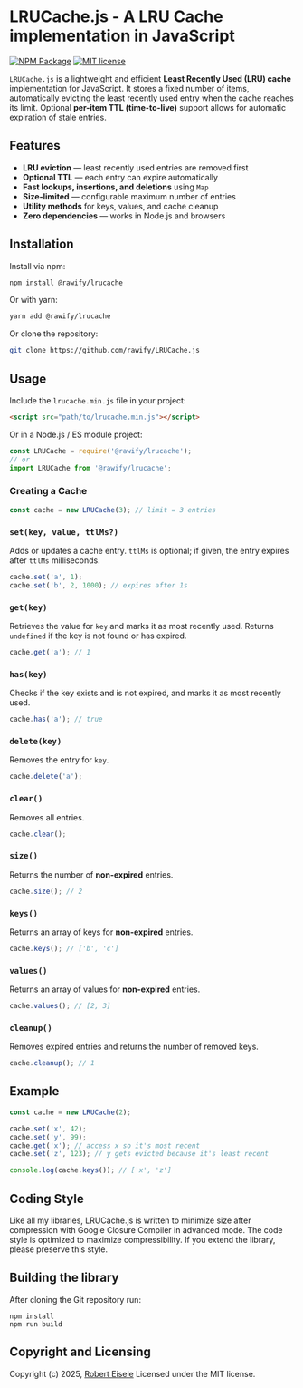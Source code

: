 # LRUCache.js - A LRU Cache implementation in JavaScript

[![NPM Package](https://img.shields.io/npm/v/@rawify/lrucache.svg?style=flat)](https://www.npmjs.com/package/@rawify/lrucache "View this project on npm")
[![MIT license](http://img.shields.io/badge/license-MIT-brightgreen.svg)](http://opensource.org/licenses/MIT)

`LRUCache.js` is a lightweight and efficient **Least Recently Used (LRU) cache** implementation for JavaScript.
It stores a fixed number of items, automatically evicting the least recently used entry when the cache reaches its limit.
Optional **per-item TTL (time-to-live)** support allows for automatic expiration of stale entries.

## Features

* **LRU eviction** — least recently used entries are removed first
* **Optional TTL** — each entry can expire automatically
* **Fast lookups, insertions, and deletions** using `Map`
* **Size-limited** — configurable maximum number of entries
* **Utility methods** for keys, values, and cache cleanup
* **Zero dependencies** — works in Node.js and browsers

## Installation

Install via npm:

```bash
npm install @rawify/lrucache
```

Or with yarn:

```bash
yarn add @rawify/lrucache
```

Or clone the repository:

```bash
git clone https://github.com/rawify/LRUCache.js
```

## Usage

Include the `lrucache.min.js` file in your project:

```html
<script src="path/to/lrucache.min.js"></script>
```

Or in a Node.js / ES module project:

```javascript
const LRUCache = require('@rawify/lrucache');
// or
import LRUCache from '@rawify/lrucache';
```

### Creating a Cache

```javascript
const cache = new LRUCache(3); // limit = 3 entries
```

### `set(key, value, ttlMs?)`

Adds or updates a cache entry.
`ttlMs` is optional; if given, the entry expires after `ttlMs` milliseconds.

```javascript
cache.set('a', 1);
cache.set('b', 2, 1000); // expires after 1s
```

### `get(key)`

Retrieves the value for `key` and marks it as most recently used.
Returns `undefined` if the key is not found or has expired.

```javascript
cache.get('a'); // 1
```

### `has(key)`

Checks if the key exists and is not expired, and marks it as most recently used.

```javascript
cache.has('a'); // true
```

### `delete(key)`

Removes the entry for `key`.

```javascript
cache.delete('a');
```

### `clear()`

Removes all entries.

```javascript
cache.clear();
```

### `size()`

Returns the number of **non-expired** entries.

```javascript
cache.size(); // 2
```

### `keys()`

Returns an array of keys for **non-expired** entries.

```javascript
cache.keys(); // ['b', 'c']
```

### `values()`

Returns an array of values for **non-expired** entries.

```javascript
cache.values(); // [2, 3]
```

### `cleanup()`

Removes expired entries and returns the number of removed keys.

```javascript
cache.cleanup(); // 1
```

## Example

```javascript
const cache = new LRUCache(2);

cache.set('x', 42);
cache.set('y', 99);
cache.get('x'); // access x so it's most recent
cache.set('z', 123); // y gets evicted because it's least recent

console.log(cache.keys()); // ['x', 'z']
```


## Coding Style

Like all my libraries, LRUCache.js is written to minimize size after compression with Google Closure Compiler in advanced mode. The code style is optimized to maximize compressibility. If you extend the library, please preserve this style.

## Building the library

After cloning the Git repository run:

```
npm install
npm run build
```

## Copyright and Licensing

Copyright (c) 2025, [Robert Eisele](https://raw.org/)
Licensed under the MIT license.
